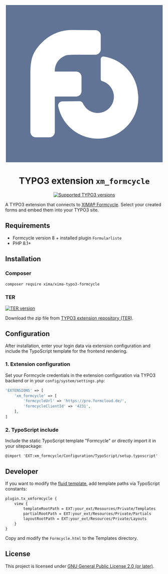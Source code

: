 <div align="center">

![Extension icon](Resources/Public/Icons/Extension.svg)

# TYPO3 extension `xm_formcycle`

[![Supported TYPO3 versions](https://typo3-badges.dev/badge/xm_formcycle/typo3/shields.svg)](https://extensions.typo3.org/extension/xm_formcycle)

</div>

A TYPO3 extension that connects to [XIMA® Formcycle](https://www.formcycle.eu/). Select your created forms and embed
them into your TYPO3 site.

## Requirements

* Formcycle version 8 + installed plugin `Formularliste`
* PHP 8.1+

## Installation

### Composer

```bash
composer require xima/xima-typo3-formcycle
```

### TER

[![TER version](https://typo3-badges.dev/badge/xm_formcycle/version/shields.svg)](https://extensions.typo3.org/extension/xm_formcycle)

Download the zip file from
[TYPO3 extension repository (TER)](https://extensions.typo3.org/extension/xm_formcycle).

## Configuration

After installation, enter your login data via extension configuration and include the TypoScript template for the
frontend rendering.

### 1. Extension configuration

Set your Formcycle credentials in the extension configuration via TYPO3 backend or in your `config/system/settings.php`:

```php
'EXTENSIONS' => [
    'xm_formcycle' => [
        'formcycleUrl' => 'https://pro.formcloud.de/',
        'formcycleClientId' => '4231',
    ],
]
```

### 2. TypoScript include

Include the static TypoScript template "Formcycle" or directly import it in your sitepackage:

```typo3_typoscript
@import 'EXT:xm_formcycle/Configuration/TypoScript/setup.typoscript'
```

## Developer

If you want to modify the [fluid template](Resources/Private/Templates/Formcycle.html), add template paths via
TypoScript constants:

```typo3_typoscript
plugin.tx_xmformcycle {
    view {
        templateRootPath = EXT:your_ext/Resources/Private/Templates
        partialRootPath = EXT:your_ext/Resources/Private/Partials
        layoutRootPath = EXT:your_ext/Resources/Private/Layouts
    }
}
```

Copy and modify the `Formcycle.html` to the Templates directory.

## License

This project is licensed under [GNU General Public License 2.0 (or later)](LICENSE.md).
